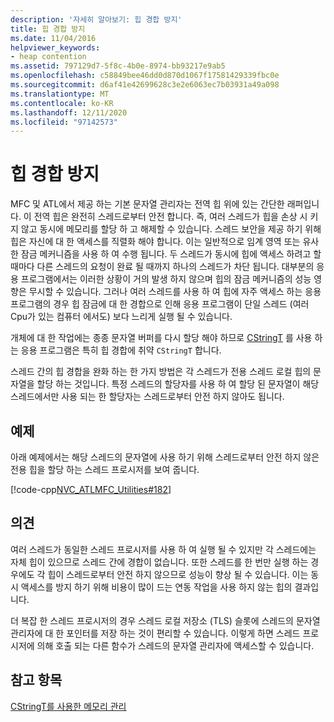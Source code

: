 ```yaml
---
description: '자세히 알아보기: 힙 경합 방지'
title: 힙 경합 방지
ms.date: 11/04/2016
helpviewer_keywords:
- heap contention
ms.assetid: 797129d7-5f8c-4b0e-8974-bb93217e9ab5
ms.openlocfilehash: c58849bee46dd0d870d1067f17581429339fbc0e
ms.sourcegitcommit: d6af41e42699628c3e2e6063ec7b03931a49a098
ms.translationtype: MT
ms.contentlocale: ko-KR
ms.lasthandoff: 12/11/2020
ms.locfileid: "97142573"
---
```

# <a name="avoidance-of-heap-contention"></a>힙 경합 방지

MFC 및 ATL에서 제공 하는 기본 문자열 관리자는 전역 힙 위에 있는 간단한 래퍼입니다. 이 전역 힙은 완전히 스레드로부터 안전 합니다. 즉, 여러 스레드가 힙을 손상 시 키 지 않고 동시에 메모리를 할당 하 고 해제할 수 있습니다. 스레드 보안을 제공 하기 위해 힙은 자신에 대 한 액세스를 직렬화 해야 합니다. 이는 일반적으로 임계 영역 또는 유사한 잠금 메커니즘을 사용 하 여 수행 됩니다. 두 스레드가 동시에 힙에 액세스 하려고 할 때마다 다른 스레드의 요청이 완료 될 때까지 하나의 스레드가 차단 됩니다. 대부분의 응용 프로그램에서는 이러한 상황이 거의 발생 하지 않으며 힙의 잠금 메커니즘의 성능 영향은 무시할 수 있습니다. 그러나 여러 스레드를 사용 하 여 힙에 자주 액세스 하는 응용 프로그램의 경우 힙 잠금에 대 한 경합으로 인해 응용 프로그램이 단일 스레드 (여러 Cpu가 있는 컴퓨터 에서도) 보다 느리게 실행 될 수 있습니다.

개체에 대 한 작업에는 종종 문자열 버퍼를 다시 할당 해야 하므로 [CStringT](../atl-mfc-shared/reference/cstringt-class.md) 를 사용 하는 응용 프로그램은 특히 힙 경합에 취약 `CStringT` 합니다.

스레드 간의 힙 경합을 완화 하는 한 가지 방법은 각 스레드가 전용 스레드 로컬 힙의 문자열을 할당 하는 것입니다. 특정 스레드의 할당자를 사용 하 여 할당 된 문자열이 해당 스레드에서만 사용 되는 한 할당자는 스레드로부터 안전 하지 않아도 됩니다.

## <a name="example"></a>예제

아래 예제에서는 해당 스레드의 문자열에 사용 하기 위해 스레드로부터 안전 하지 않은 전용 힙을 할당 하는 스레드 프로시저를 보여 줍니다.

[!code-cpp[NVC_ATLMFC_Utilities#182](../atl-mfc-shared/codesnippet/cpp/avoidance-of-heap-contention_1.cpp)]

## <a name="comments"></a>의견

여러 스레드가 동일한 스레드 프로시저를 사용 하 여 실행 될 수 있지만 각 스레드에는 자체 힙이 있으므로 스레드 간에 경합이 없습니다. 또한 스레드를 한 번만 실행 하는 경우에도 각 힙이 스레드로부터 안전 하지 않으므로 성능이 향상 될 수 있습니다. 이는 동시 액세스를 방지 하기 위해 비용이 많이 드는 연동 작업을 사용 하지 않는 힙의 결과입니다.

더 복잡 한 스레드 프로시저의 경우 스레드 로컬 저장소 (TLS) 슬롯에 스레드의 문자열 관리자에 대 한 포인터를 저장 하는 것이 편리할 수 있습니다. 이렇게 하면 스레드 프로시저에 의해 호출 되는 다른 함수가 스레드의 문자열 관리자에 액세스할 수 있습니다.

## <a name="see-also"></a>참고 항목

[CStringT를 사용한 메모리 관리](../atl-mfc-shared/memory-management-with-cstringt.md)
